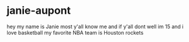 # janie-aupont
hey my name is Janie most y'all know me and if y'all dont well im 15 and i love basketball my favorite NBA team is Houston rockets 
